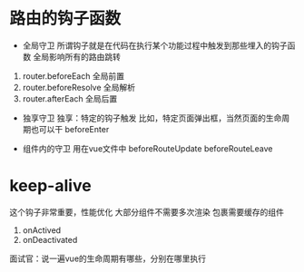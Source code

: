 # 路由的钩子函数
- 全局守卫
所谓钩子就是在代码在执行某个功能过程中触发到那些埋入的钩子函数   全局影响所有的路由跳转
1. router.beforeEach 全局前置
2. router.beforeResolve 全局解析
3. router.afterEach 全局后置

- 独享守卫
独享：特定的钩子触发
比如，特定页面弹出框，当然页面的生命周期也可以干
beforeEnter

- 组件内的守卫
用在vue文件中
beforeRouteUpdate
beforeRouteLeave

# keep-alive
这个钩子非常重要，性能优化
大部分组件不需要多次渲染
包裹需要缓存的组件
1. onActived
2. onDeactivated

面试官：说一遍vue的生命周期有哪些，分别在哪里执行